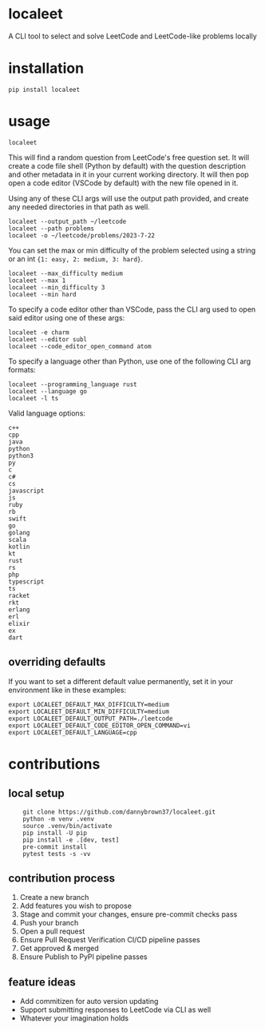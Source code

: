 # localeet
A CLI tool to select and solve LeetCode and LeetCode-like problems locally


# installation

```
pip install localeet
```


# usage

```
localeet
```

This will find a random question from LeetCode's free question set.
It will create a code file shell (Python by default) with the question
description and other metadata in it in your current working directory.
It will then pop open a code editor (VSCode by default) with the new
file opened in it.

Using any of these CLI args will use the output path provided, and
create any needed directories in that path as well.

```
localeet --output_path ~/leetcode
localeet --path problems
localeet -o ~/leetcode/problems/2023-7-22
```

You can set the max or min difficulty of the problem selected using a
string or an int `{1: easy, 2: medium, 3: hard}`.

```
localeet --max_difficulty medium
localeet --max 1
localeet --min_difficulty 3
localeet --min hard
```

To specify a code editor other than VSCode, pass the CLI arg used to
open said editor using one of these args:

```
localeet -e charm
localeet --editor subl
localeet --code_editor_open_command atom
```

To specify a language other than Python, use one of the following CLI
arg formats:

```
localeet --programming_language rust
localeet --language go
localeet -l ts
```

Valid language options:
```
c++
cpp
java
python
python3
py
c
c#
cs
javascript
js
ruby
rb
swift
go
golang
scala
kotlin
kt
rust
rs
php
typescript
ts
racket
rkt
erlang
erl
elixir
ex
dart
```

## overriding defaults

If you want to set a different default value permanently, set it in your
environment like in these examples:

```
export LOCALEET_DEFAULT_MAX_DIFFICULTY=medium
export LOCALEET_DEFAULT_MIN_DIFFICULTY=medium
export LOCALEET_DEFAULT_OUTPUT_PATH=./leetcode
export LOCALEET_DEFAULT_CODE_EDITOR_OPEN_COMMAND=vi
export LOCALEET_DEFAULT_LANGUAGE=cpp
```

# contributions

## local setup

```
    git clone https://github.com/dannybrown37/localeet.git
    python -m venv .venv
    source .venv/bin/activate
    pip install -U pip
    pip install -e .[dev, test]
    pre-commit install
    pytest tests -s -vv
```

## contribution process

1. Create a new branch
2. Add features you wish to propose
3. Stage and commit your changes, ensure pre-commit checks pass
4. Push your branch
5. Open a pull request
6. Ensure Pull Request Verification CI/CD pipeline passes
7. Get approved & merged
8. Ensure Publish to PyPI pipeline passes


## feature ideas

* Add commitizen for auto version updating
* Support submitting responses to LeetCode via CLI as well
* Whatever your imagination holds
